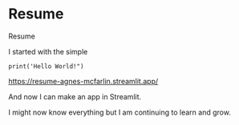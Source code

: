 # Resume
Resume


I started with the simple 
```<Python>
print('Hello World!")
```

https://resume-agnes-mcfarlin.streamlit.app/

And now I can make an app in Streamlit. 

I might now know everything but I am continuing to learn and grow.

